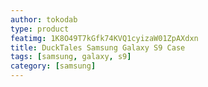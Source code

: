 ```yaml
---
author: tokodab
type: product
featimg: 1K8O49T7kGfk74KVQ1cyizaW01ZpAXdxn
title: DuckTales Samsung Galaxy S9 Case
tags: [samsung, galaxy, s9]
category: [samsung]
---
```

